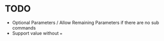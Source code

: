 # TODO

* Optional Parameters / Allow Remaining Parameters if there are no sub commands
* Support value without `=`
